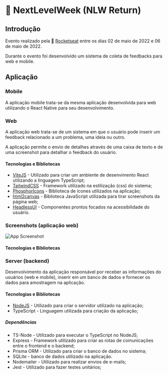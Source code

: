# 🚀 NextLevelWeek (NLW Return)

## Introdução

Evento realizado pela 🚀 [Rocketseat](https://www.rocketseat.com.br) entre os dias 02 de maio de 2022 e 06 de maio de 2022.

Durante o evento foi desenvolvido um sistema de coleta de feedbacks para web e mobile.

## Aplicação

### Mobile

A aplicação mobile trata-se da mesma aplicação desenvolvida para web utilizando o React Native para seu desenvolvimento.

### Web

A aplicação web trata-se de um sistema em que o usuário pode inserir um feedback relacionado a um problema, uma ideia ou outro.

A aplicação permite o envio de detalhes através de uma caixa de texto e de uma screenshot para detalhar o feedback do usuário.

#### Tecnologias e Bibliotecas

- [ViteJS](https://vitejs.dev/guide/) - Utilizado para criar um ambiente de desenvimento React utilizando a linguagem TypeScript;
- [TailwindCSS](https://tailwindcss.com) - Framework utilizado na estilização (css) do sistema;
- [PhosphorIcons](https://phosphoricons.com) - Biblioteca de ícones utilizados na aplicação;
- [html2canvas](https://html2canvas.hertzen.com) - Biblioteca JavaScript utilizada para tirar screenshots da página web;
- [HeadlessUI](https://headlessui.dev) - Componentes prontos focados na acessibilidade do usuário.

### Screenshots (aplicação web)

![App Screenshot](https://via.placeholder.com/468x300?text=App+Screenshot+Here)

#### Tecnologias e Bibliotecas

### Server (backend)

Desenvolvimento da aplicação responsável por receber as informações do usuários (web e mobile), inserir em um banco de dados e fornecer os dados para amostragem na aplicação.

#### Tecnologias e Bibliotecas

- [NodeJS](https://nodejs.org/en/) - Utilizado para criar o servidor utilizado na aplicação;
- TypeScript - Linguagem utilizada para criação da aplicação;

##### Dependências

- TS-Node - Utilizado para executar o TypeScript no NodeJS;
- Express - Framework utilizado para criar as rotas de comunicações entre o frontend e o backend;
- Prisma ORM - Utilizado para criar o banco de dados no sistema;
- SQLite - banco de dados utilizado na aplicação.
- Nodemailer - Utilizado para realizar envios de e-mails;
- Jest - Utilizado para fazer testes unitários;
